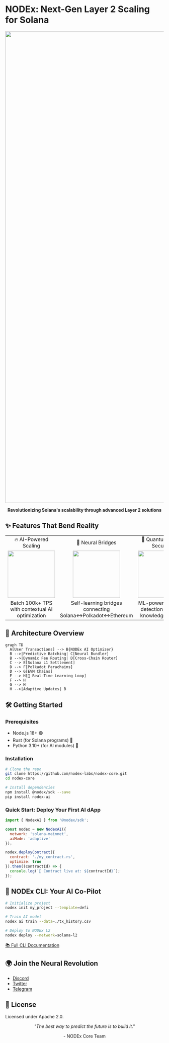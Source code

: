 # NODEx: Next-Gen Layer 2 Scaling for Solana

<div align="center">
  <img src="https://pbs.twimg.com/profile_banners/1687816145859137537/1739622305/1500x500" alt="NODEx Logo" width="1500"/>
  <p><strong>Revolutionizing Solana's scalability through advanced Layer 2 solutions</strong></p>
</div>

## ✨ Features That Bend Reality

<table>
<tr>
<td align="center">🔥 AI-Powered Scaling</td>
<td align="center">🌉 Neural Bridges</td>
<td align="center">🔐 Quantum-Safe Security</td>
</tr>
<tr>
<td align="center"><img src="https://media.giphy.com/media/3o7TKMt1ZZM6yzS5gQ/giphy.gif" width="150"></td>
<td align="center"><img src="https://media.giphy.com/media/l0HlHFRbmaZtBRhPy/giphy.gif" width="150"></td>
<td align="center"><img src="https://media.giphy.com/media/3o6Zt7aSSXLZdtjvLa/giphy.gif" width="150"></td>
</tr>
<tr>
<td align="center">Batch 100k+ TPS with contextual AI optimization</td>
<td align="center">Self-learning bridges connecting Solana↔Polkadot↔Ethereum</td>
<td align="center">ML-powered threat detection + zero-knowledge proofs</td>
</tr>
</table>

## 🧠 Architecture Overview

```mermaid
graph TD
  A[User Transactions] --> B{NODEx AI Optimizer}
  B -->|Predictive Batching| C[Neural Bundler]
  B -->|Dynamic Fee Routing| D[Cross-Chain Router]
  C --> E[Solana L1 Settlement]
  D --> F[Polkadot Parachains]
  D --> G[EVM Chains]
  E --> H[🔄 Real-Time Learning Loop]
  F --> H
  G --> H
  H -->|Adaptive Updates| B
```

## 🛠️ Getting Started

### Prerequisites

- Node.js 18+ 🟢
- Rust (for Solana programs) 🦀
- Python 3.10+ (for AI modules) 🐍

### Installation

```bash
# Clone the repo
git clone https://github.com/nodex-labs/nodex-core.git
cd nodex-core

# Install dependencies
npm install @nodex/sdk --save
pip install nodex-ai
```

### Quick Start: Deploy Your First AI dApp

```javascript
import { NodexAI } from '@nodex/sdk';

const nodex = new NodexAI({
  network: 'solana-mainnet',
  aiMode: 'adaptive'
});

nodex.deployContract({
  contract: './my_contract.rs',
  optimize: true
}).then((contractId) => {
  console.log(`🚀 Contract live at: ${contractId}`);
});
```

## 🤖 NODEx CLI: Your AI Co-Pilot

```bash
# Initialize project
nodex init my_project --template=defi

# Train AI model
nodex ai train --data=./tx_history.csv

# Deploy to NODEx L2
nodex deploy --network=solana-l2
```

[📚 Full CLI Documentation](https://docs.nodex.ai)

## 🌍 Join the Neural Revolution

- [Discord](https://discord.gg/nodex)
- [Twitter](https://twitter.com/NODEx_AI)
- [Telegram](https://t.me/nodex_community)

## 📜 License

Licensed under Apache 2.0.

<div align="center">
  <p><i>"The best way to predict the future is to build it."</i></p>
  <p>- NODEx Core Team</p>
</div>
